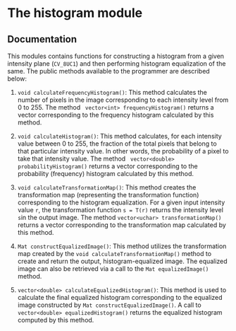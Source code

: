 # The histogram module

## Documentation

This modules contains functions for constructing a histogram from a given intensity plane (``` CV_8UC1 ```) and then performing histogram equalization of the same. The public methods available to the programmer are described below:

1. ``` void calculateFrequencyHistogram() ```: This method calculates the number of pixels in the image corresponding to each intensity level from 0 to 255. The method ``` vector<int> frequencyHistogram()``` returns a vector corresponding to the frequency histogram calculated by this method.

2. ``` void calculateHistogram() ```: This method calculates, for each intensity value between 0 to 255, the fraction of the total pixels that belong to that particular intensity value. In other words, the probability of a pixel to take that intensity value. The method ``` vector<double> probabilityHistogram()``` returns a vector corresponding to the probability (frequency) histogram calculated by this method.

3. ``` void calculateTransformationMap() ```: This method creates the transformation map (representing the transformation function) corresponding to the histogram equalization. For a given input intensity value ``` r ```, the transformation function ``` s = T(r) ``` returns the intensity level ``` s ```in the output image. The method ``` vector<uchar> transformationMap() ``` returns a vector corresponding to the transformation map calculated by this method.

4. ``` Mat constructEqualizedImage() ```: This method utilizes the transformation map created by the ``` void calculateTransformationMap() ``` method to create and return the output, histogram-equalized image. The equalized image can also be retrieved via a call to the ``` Mat equalizedImage() ``` method.

5. ``` vector<double> calculateEqualizedHistogram() ```: This method is used to calculate the final equalized histogram corresponding to the equalized image constructed by ``` Mat constructEqualizedImage() ```. A call to ``` vector<double> equalizedHistogram() ``` returns the equalized histogram computed by this method.
